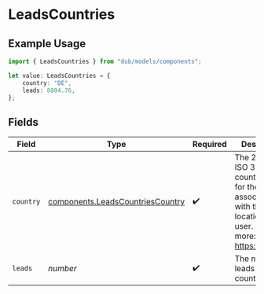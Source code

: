 # LeadsCountries

## Example Usage

```typescript
import { LeadsCountries } from "dub/models/components";

let value: LeadsCountries = {
    country: "DE",
    leads: 8804.76,
};
```

## Fields

| Field                                                                                                                       | Type                                                                                                                        | Required                                                                                                                    | Description                                                                                                                 |
| --------------------------------------------------------------------------------------------------------------------------- | --------------------------------------------------------------------------------------------------------------------------- | --------------------------------------------------------------------------------------------------------------------------- | --------------------------------------------------------------------------------------------------------------------------- |
| `country`                                                                                                                   | [components.LeadsCountriesCountry](../../models/components/leadscountriescountry.md)                                        | :heavy_check_mark:                                                                                                          | The 2-letter ISO 3166-1 country code for the country associated with the location of the user. Learn more: https://d.to/geo |
| `leads`                                                                                                                     | *number*                                                                                                                    | :heavy_check_mark:                                                                                                          | The number of leads from this country                                                                                       |